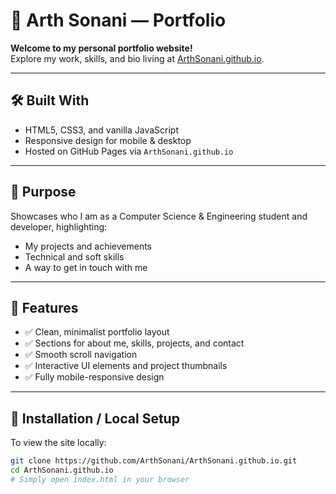 # 💼 Arth Sonani — Portfolio

**Welcome to my personal portfolio website!**  
Explore my work, skills, and bio living at [ArthSonani.github.io](https://ArthSonani.github.io).

---

## 🛠️ Built With

- HTML5, CSS3, and vanilla JavaScript  
- Responsive design for mobile & desktop  
- Hosted on GitHub Pages via `ArthSonani.github.io`

---

## 🎯 Purpose

Showcases who I am as a Computer Science & Engineering student and developer, highlighting:
- My projects and achievements  
- Technical and soft skills  
- A way to get in touch with me

---


## 🎨 Features

- ✅ Clean, minimalist portfolio layout  
- ✅ Sections for about me, skills, projects, and contact  
- ✅ Smooth scroll navigation  
- ✅ Interactive UI elements and project thumbnails  
- ✅ Fully mobile-responsive design

---

## 🚀 Installation / Local Setup

To view the site locally:

```bash
git clone https://github.com/ArthSonani/ArthSonani.github.io.git
cd ArthSonani.github.io
# Simply open index.html in your browser
